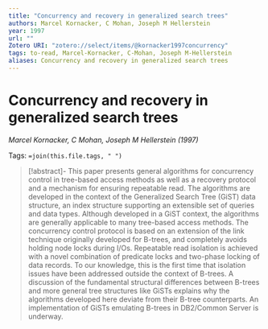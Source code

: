 ```yaml
---
title: "Concurrency and recovery in generalized search trees"
authors: Marcel Kornacker, C Mohan, Joseph M Hellerstein
year: 1997
url: ""
Zotero URI: "zotero://select/items/@kornacker1997concurrency"
tags: to-read, Marcel-Kornacker, C-Mohan, Joseph M-Hellerstein
aliases: Concurrency and recovery in generalized search trees
---
```


# Concurrency and recovery in generalized search trees  
_Marcel Kornacker, C Mohan, Joseph M Hellerstein (1997)_

Tags: `=join(this.file.tags, " ")`

> [!abstract]-
> This paper presents general algorithms for concurrency control in tree-based access methods as well as a recovery protocol and a mechanism for ensuring repeatable read. The algorithms are developed in the context of the Generalized Search Tree (GiST) data structure, an index structure supporting an extensible set of queries and data types. Although developed in a GiST context, the algorithms are generally applicable to many tree-based access methods. The concurrency control protocol is based on an extension of the link technique originally developed for B-trees, and completely avoids holding node locks during I/Os. Repeatable read isolation is achieved with a novel combination of predicate locks and two-phase locking of data records. To our knowledge, this is the first time that isolation issues have been addressed outside the context of B-trees. A discussion of the fundamental structural differences between B-trees and more general tree structures like GiSTs explains why the algorithms developed here deviate from their B-tree counterparts. An implementation of GiSTs emulating B-trees in DB2/Common Server is underway.


